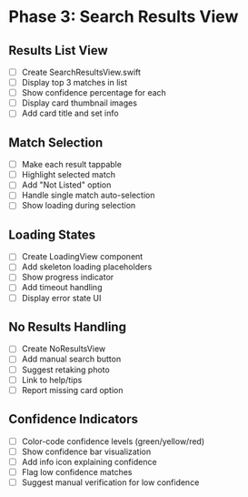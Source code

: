 # Phase 3: Search Results View

## Results List View
- [ ] Create SearchResultsView.swift
- [ ] Display top 3 matches in list
- [ ] Show confidence percentage for each
- [ ] Display card thumbnail images
- [ ] Add card title and set info

## Match Selection
- [ ] Make each result tappable
- [ ] Highlight selected match
- [ ] Add "Not Listed" option
- [ ] Handle single match auto-selection
- [ ] Show loading during selection

## Loading States
- [ ] Create LoadingView component
- [ ] Add skeleton loading placeholders
- [ ] Show progress indicator
- [ ] Add timeout handling
- [ ] Display error state UI

## No Results Handling
- [ ] Create NoResultsView
- [ ] Add manual search button
- [ ] Suggest retaking photo
- [ ] Link to help/tips
- [ ] Report missing card option

## Confidence Indicators
- [ ] Color-code confidence levels (green/yellow/red)
- [ ] Show confidence bar visualization
- [ ] Add info icon explaining confidence
- [ ] Flag low confidence matches
- [ ] Suggest manual verification for low confidence